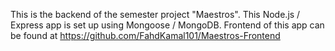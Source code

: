 This is the backend of the semester project "Maestros".
This Node.js / Express app is set up using Mongoose / MongoDB.
Frontend of this app can be found at https://github.com/FahdKamal101/Maestros-Frontend
